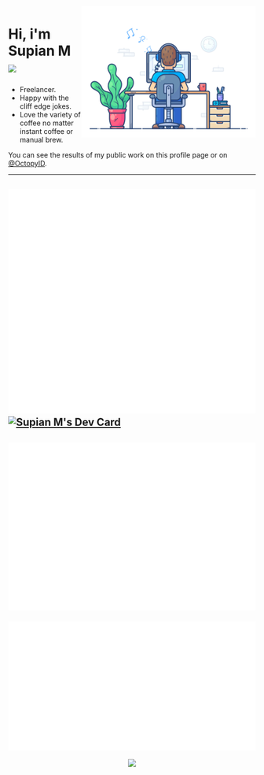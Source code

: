<div align="left">
  <a href="https://api.daily.dev/get?r=SupianIDz" target="_blank">
    <img
      width="355"
      align="right"
      src="https://raw.githubusercontent.com/SupianIDz/SupianIDz/main/coding.gif"
    />
  </a>
</div>

# Hi, i'm Supian M <img src="https://media.giphy.com/media/mGcNjsfWAjY5AEZNw6/giphy.gif" width="50">

- Freelancer.
- Happy with the cliff edge jokes.
- Love the variety of coffee no matter instant coffee or manual brew.

You can see the results of my public work on this profile page or on [@OctopyID](https://github.com/OctopyID).

---

![Metrics](https://raw.githubusercontent.com/SupianIDz/SupianIDz/metrics/metrics.svg)
<a href="https://app.daily.dev/supianidz">
   <img src="https://api.daily.dev/devcards/v2/i1iE0OYf6.png?type=default&r=q8d" width="290" alt="Supian M's Dev Card"/>
</a>
---
![Contributions](https://raw.githubusercontent.com/SupianIDz/SupianIDz/metrics/notable.svg)
---
![Achievements](https://raw.githubusercontent.com/SupianIDz/SupianIDz/metrics/achievements.svg)

<p align="center">
    <img src="https://komarev.com/ghpvc/?username=SupianIDz&label=Profile%20views&color=0e75b6&style=for-the-badge">
</p>
